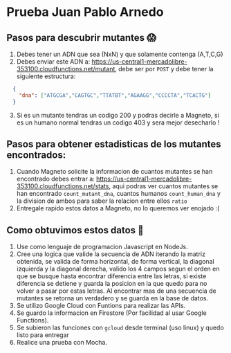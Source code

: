 # Prueba Juan Pablo Arnedo

## Pasos para descubrir mutantes 😱

1. Debes tener un ADN que sea (NxN) y que solamente contenga (A,T,C,G)
2. Debes enviar este ADN a: https://us-central1-mercadolibre-353100.cloudfunctions.net/mutant, debe ser por `POST` y debe tener la siguiente estructura:
```JSON
  {
    "dna": ["ATGCGA","CAGTGC","TTATBT","AGAAGG","CCCCTA","TCACTG"]
  }
```
3. Si es un mutante tendras un codigo 200 y podras decirle a Magneto, si es un humano normal tendras un codigo 403 y sera mejor desecharlo !

## Pasos para obtener estadisticas de los mutantes encontrados:

1. Cuando Magneto solicite la informacion de cuantos mutantes se han encontrado debes entrar a: https://us-central1-mercadolibre-353100.cloudfunctions.net/stats, aqui podras ver cuantos mutantes se han encontrado `count_mutant_dna`, cuantos humanos `count_human_dna` y la division de ambos para saber la relacion entre ellos `ratio`
2. Entregale rapido estos datos a Magneto, no lo queremos ver enojado :(

## Como obtuvimos estos datos 🤔

1. Use como lenguaje de programacion Javascript en NodeJs.
2. Cree una logica que valide la secuencia de ADN iterando la matriz obtenida, se valida de forma horizontal, de forma vertical, la diagonal izquierda y la diagonal derecha, valido los 4 campos segun el orden en que se busque hasta encontrar diferencia entre las letras, si existe diferencia se detiene y guarda la posicion en la que quedo para no volver a pasar por estas letras. Al encontrar mas de una secuencia de mutantes se retorna un verdadero y se guarda en la base de datos.
3. Se utilizo Google Cloud con Funtions para realizar las APIs.
4. Se guardo la informacion en Firestore (Por facilidad al usar Google Functions).
5. Se subieron las funciones con `gcloud` desde terminal (uso linux) y quedo listo para entregar
6. Realice una prueba con Mocha.
